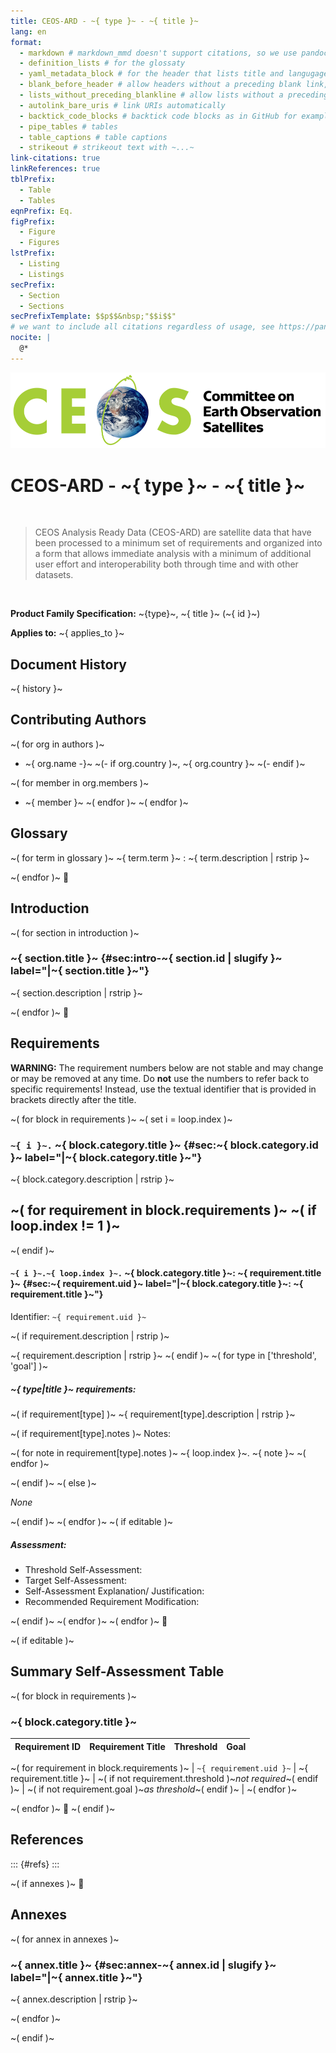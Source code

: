 ```yaml
---
title: CEOS-ARD - ~{ type }~ - ~{ title }~
lang: en
format:
  - markdown # markdown_mmd doesn't support citations, so we use pandoc's markdown and add extentions
  - definition_lists # for the glossaty
  - yaml_metadata_block # for the header that lists title and langugage in markdown
  - blank_before_header # allow headers without a preceding blank link, often an issue with jinja
  - lists_without_preceding_blankline # allow lists without a preceding blank line, often done wrong by authors
  - autolink_bare_uris # link URIs automatically
  - backtick_code_blocks # backtick code blocks as in GitHub for example
  - pipe_tables # tables
  - table_captions # table captions
  - strikeout # strikeout text with ~...~
link-citations: true
linkReferences: true
tblPrefix:
  - Table
  - Tables
eqnPrefix: Eq.
figPrefix:
  - Figure
  - Figures
lstPrefix:
  - Listing
  - Listings
secPrefix:
  - Section
  - Sections
secPrefixTemplate: $$p$$&nbsp;"$$i$$"
# we want to include all citations regardless of usage, see https://pandoc.org/chunkedhtml-demo/9.6-including-uncited-items-in-the-bibliography.html
nocite: |
  @*
---
```


![](assets/CEOS_logo_colour_black_text_right.png)

# CEOS-ARD - ~{ type }~ - ~{ title }~

&nbsp;

> CEOS Analysis Ready Data (CEOS-ARD) are satellite data that have been processed to a minimum set of requirements and organized into a form that allows immediate analysis with a minimum of additional user effort and interoperability both through time and with other datasets.

&nbsp;

**Product Family Specification:**
~{type}~, ~{ title }~ (~{ id }~)

**Applies to:**
~{ applies_to }~

&#12;

## Document History

~{ history }~

## Contributing Authors

~( for org in authors )~
- ~{ org.name -}~ ~(- if org.country )~, ~{ org.country }~ ~(- endif )~

~(   for member in org.members )~
  - ~{ member }~
~(   endfor )~
~( endfor )~

&#12;

## Glossary

~( for term in glossary )~
~{ term.term }~
:   ~{ term.description | rstrip }~

~( endfor )~
&#12;

## Introduction

~( for section in introduction )~
### ~{ section.title }~ {#sec:intro-~{ section.id | slugify }~ label="|~{ section.title }~"}

~{ section.description | rstrip }~

~( endfor )~
&#12;

## Requirements

**WARNING:** The requirement numbers below are not stable and may change or may be removed at any time.
Do **not** use the numbers to refer back to specific requirements!
Instead, use the textual identifier that is provided in brackets directly after the title.

<!-- todo: remove requirement numbers -->

~( for block in requirements )~
~( set i = loop.index )~
### `~{ i }~.` ~{ block.category.title }~ {#sec:~{ block.category.id }~ label="|~{ block.category.title }~"}

~{ block.category.description | rstrip }~

~(   for requirement in block.requirements )~
~(     if loop.index != 1 )~
---
~(     endif )~

#### `~{ i }~.~{ loop.index }~.` ~{ block.category.title }~: ~{ requirement.title }~ {#sec:~{ requirement.uid }~ label="|~{ block.category.title }~: ~{ requirement.title }~"}

Identifier: `~{ requirement.uid }~`

~(     if requirement.description | rstrip )~

~{ requirement.description | rstrip }~
~(     endif )~
~(     for type in ['threshold', 'goal'] )~

##### ~{ type|title }~ requirements:

~(       if requirement[type] )~
~{ requirement[type].description | rstrip }~

~(         if requirement[type].notes )~
Notes:

~(           for note in requirement[type].notes )~
~{ loop.index }~. ~{ note }~
~(           endfor )~

~(         endif )~
~(       else )~

*None*

~(       endif )~
~(     endfor )~
~(     if editable )~
##### Assessment:

- Threshold Self-Assessment:
- Target Self-Assessment:
- Self-Assessment Explanation/ Justification:
- Recommended Requirement Modification:

~(     endif )~
~(   endfor )~
~( endfor )~
&#12;

~( if editable )~
## Summary Self-Assessment Table

~( for block in requirements )~
### ~{ block.category.title }~

| Requirement ID | Requirement Title | Threshold | Goal |
| -------------- | ----------------- | :-------: | :--: |
~(   for requirement in block.requirements )~
| `~{ requirement.uid }~` | ~{ requirement.title }~ | ~( if not requirement.threshold )~_not required_~( endif )~ | ~( if not requirement.goal )~_as threshold_~( endif )~ |
~(   endfor )~

~( endfor )~
&#12;
~( endif )~

## References

::: {#refs}
:::

~( if annexes )~
&#12;

## Annexes

~(   for annex in annexes )~
### ~{ annex.title }~ {#sec:annex-~{ annex.id | slugify }~ label="|~{ annex.title }~"}

~{ annex.description | rstrip }~

~(   endfor )~

~( endif )~
